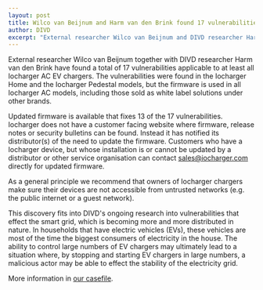 ```yaml
---
layout: post
title: Wilco van Beijnum and Harm van den Brink found 17 vulnerabilities in Iocharger EV chargers. 13 fixed, 4 unfixed.
author: DIVD
excerpt: "External researcher Wilco van Beijnum and DIVD researcher Harm van der Brink have found 17 severe vulnerabilities in EV chargers of Iocharger. Limited details released on this website."
---
```

External researcher Wilco van Beijnum together with DIVD researcher Harm van den Brink have found a total of 17 vulnerabilities applicable to at least all Iocharger AC EV chargers. The vulnerabilities were found in the Iocharger Home and the Iocharger Pedestal models, but the firmware is used in all Iocharger AC models, including those sold as white label solutions under other brands. 

Updated firmware is available that fixes 13 of the 17 vulnerabilities. Iocharger does not have a customer facing website where firmware, release notes or security bulletins can be found. Instead it has notified its distributor(s) of the need to update the firmware. Customers who have a Iocharger device, but whose installation is or cannot be updated by a distributor or other service organisation can contact sales@iocharger.com directly for updated firmware.

As a general principle we recommend that owners of Iocharger chargers make sure their devices are not accessible from untrusted networks (e.g. the public internet or a guest network).

This discovery fits into DIVD's ongoing research into vulnerabilities that effect the smart grid, which is becoming more and more distributed in nature. In households that have electric vehicles (EVs), these vehicles are most of the time the biggest consumers of electricity in the house. The ability to control large numbers of EV chargers may ultimately lead to a situation where, by stopping and starting EV chargers in large numbers, a malicious actor may be able to effect the stability of the electricity grid.

More information in [our casefile](/DIVD-2024-00035/).
